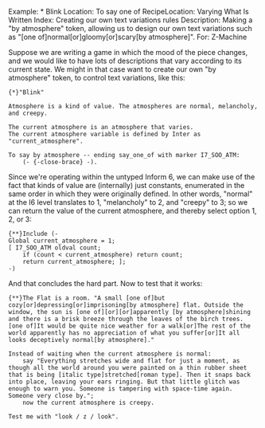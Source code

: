 Example: * Blink
Location: To say one of
RecipeLocation: Varying What Is Written
Index: Creating our own text variations rules
Description: Making a "by atmosphere" token, allowing us to design our own text variations such as "[one of]normal[or]gloomy[or]scary[by atmosphere]".
For: Z-Machine

  
Suppose we are writing a game in which the mood of the piece changes, and we would like to have lots of descriptions that vary according to its current state. We might in that case want to create our own "by atmosphere" token, to control text variations, like this:

  

``` inform7
{*}"Blink"

Atmosphere is a kind of value. The atmospheres are normal, melancholy, and creepy.

The current atmosphere is an atmosphere that varies.
The current atmosphere variable is defined by Inter as "current_atmosphere".

To say by atmosphere -- ending say_one_of with marker I7_SOO_ATM:
	(- {-close-brace} -).
```

  
Since we're operating within the untyped Inform 6, we can make use of the fact that kinds of value are (internally) just constants, enumerated in the same order in which they were originally defined. In other words, "normal" at the I6 level translates to 1, "melancholy" to 2, and "creepy" to 3; so we can return the value of the current atmosphere, and thereby select option 1, 2, or 3:

  

``` inform7
{**}Include (-
Global current_atmosphere = 1;
[ I7_SOO_ATM oldval count;
	if (count < current_atmosphere) return count;
	return current_atmosphere; ];
-)
```

  
And that concludes the hard part. Now to test that it works:

  

``` inform7
{**}The Flat is a room. "A small [one of]but cozy[or]depressing[or]imprisoning[by atmosphere] flat. Outside the window, the sun is [one of][or][or]apparently [by atmosphere]shining and there is a brisk breeze through the leaves of the birch trees. [one of]It would be quite nice weather for a walk[or]The rest of the world apparently has no appreciation of what you suffer[or]It all looks deceptively normal[by atmosphere]."

Instead of waiting when the current atmosphere is normal:
	say "Everything stretches wide and flat for just a moment, as though all the world around you were painted on a thin rubber sheet that is being [italic type]stretched[roman type]. Then it snaps back into place, leaving your ears ringing. But that little glitch was enough to warn you. Someone is tampering with space-time again. Someone very close by.";
	now the current atmosphere is creepy.

Test me with "look / z / look".
```

